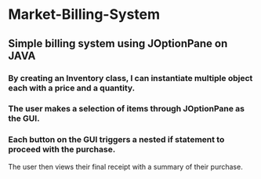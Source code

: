 # Market-Billing-System
## Simple billing system using JOptionPane on JAVA
### By creating an Inventory class, I can instantiate multiple object each with a price and a quantity. 
### The user makes a selection of items through JOptionPane as the GUI. 
### Each button on the GUI triggers a nested if statement to proceed with the purchase. 
The user then views their final receipt with a summary of their purchase.
